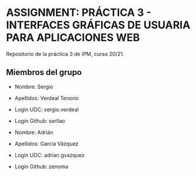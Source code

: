 # ASSIGNMENT: PRÁCTICA 3 - INTERFACES GRÁFICAS DE USUARIA PARA APLICACIONES WEB

Repositorio de la práctica 3 de IPM, curso 20/21.

## Miembros del grupo

  * Nombre: Sergio 
  * Apellidos: Verdeal Tenorio  
  * Login UDC: sergio.verdeal
  * Login Github: serllao
  
  * Nombre: Adrián
  * Apellidos: García Vázquez
  * Login UDC: adrian.gvazquez
  * Login Github: zenoma

